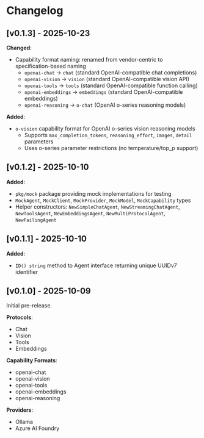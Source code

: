 # Changelog

## [v0.1.3] - 2025-10-23

**Changed**:
- Capability format naming: renamed from vendor-centric to specification-based naming
  - `openai-chat` → `chat` (standard OpenAI-compatible chat completions)
  - `openai-vision` → `vision` (standard OpenAI-compatible vision API)
  - `openai-tools` → `tools` (standard OpenAI-compatible function calling)
  - `openai-embeddings` → `embeddings` (standard OpenAI-compatible embeddings)
  - `openai-reasoning` → `o-chat` (OpenAI o-series reasoning models)

**Added**:
- `o-vision` capability format for OpenAI o-series vision reasoning models
  - Supports `max_completion_tokens`, `reasoning_effort`, `images`, `detail` parameters
  - Uses o-series parameter restrictions (no temperature/top_p support)

## [v0.1.2] - 2025-10-10

**Added**:
- `pkg/mock` package providing mock implementations for testing
- `MockAgent`, `MockClient`, `MockProvider`, `MockModel`, `MockCapability` types
- Helper constructors: `NewSimpleChatAgent`, `NewStreamingChatAgent`, `NewToolsAgent`, `NewEmbeddingsAgent`, `NewMultiProtocolAgent`, `NewFailingAgent`

## [v0.1.1] - 2025-10-10

**Added**:
- `ID() string` method to Agent interface returning unique UUIDv7 identifier

## [v0.1.0] - 2025-10-09

Initial pre-release.

**Protocols**:
- Chat
- Vision
- Tools
- Embeddings

**Capability Formats**:
- openai-chat
- openai-vision
- openai-tools
- openai-embeddings
- openai-reasoning

**Providers**:
- Ollama
- Azure AI Foundry
